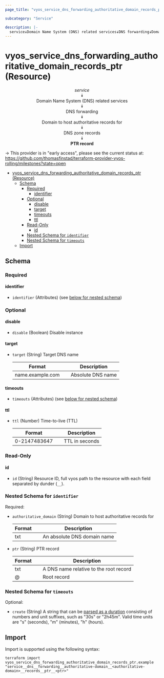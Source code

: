 ```yaml
---
page_title: "vyos_service_dns_forwarding_authoritative_domain_records_ptr Resource - vyos"

subcategory: "Service"

description: |-
  service⯯Domain Name System (DNS) related services⯯DNS forwarding⯯Domain to host authoritative records for⯯DNS zone records⯯PTR record
---
```


# vyos_service_dns_forwarding_authoritative_domain_records_ptr (Resource)
<center>


*service*  
⯯  
Domain Name System (DNS) related services  
⯯  
DNS forwarding  
⯯  
Domain to host authoritative records for  
⯯  
DNS zone records  
⯯  
**PTR record**


</center>

-> This provider is in "early access", please see the current status at: https://github.com/thomasfinstad/terraform-provider-vyos-rolling/milestones?state=open

<!--TOC-->

- [vyos_service_dns_forwarding_authoritative_domain_records_ptr (Resource)](#vyos_service_dns_forwarding_authoritative_domain_records_ptr-resource)
  - [Schema](#schema)
    - [Required](#required)
      - [identifier](#identifier)
    - [Optional](#optional)
      - [disable](#disable)
      - [target](#target)
      - [timeouts](#timeouts)
      - [ttl](#ttl)
    - [Read-Only](#read-only)
      - [id](#id)
    - [Nested Schema for `identifier`](#nested-schema-for-identifier)
    - [Nested Schema for `timeouts`](#nested-schema-for-timeouts)
  - [Import](#import)

<!--TOC-->

<!-- schema generated by tfplugindocs -->
## Schema

### Required

#### identifier
- `identifier` (Attributes) (see [below for nested schema](#nestedatt--identifier))

### Optional

#### disable
- `disable` (Boolean) Disable instance
#### target
- `target` (String) Target DNS name

    |  Format            &emsp;|  Description        |
    |--------------------|---------------------|
    |  name.example.com  &emsp;|  Absolute DNS name  |
#### timeouts
- `timeouts` (Attributes) (see [below for nested schema](#nestedatt--timeouts))
#### ttl
- `ttl` (Number) Time-to-live (TTL)

    |  Format        &emsp;|  Description     |
    |----------------|------------------|
    |  0-2147483647  &emsp;|  TTL in seconds  |

### Read-Only

#### id
- `id` (String) Resource ID, full vyos path to the resource with each field separated by dunder (`__`).

<a id="nestedatt--identifier"></a>
### Nested Schema for `identifier`

Required:

- `authoritative_domain` (String) Domain to host authoritative records for

    |  Format  &emsp;|  Description                  |
    |----------|-------------------------------|
    |  txt     &emsp;|  An absolute DNS domain name  |
- `ptr` (String) PTR record

    |  Format  &emsp;|  Description                             |
    |----------|------------------------------------------|
    |  txt     &emsp;|  A DNS name relative to the root record  |
    |  @       &emsp;|  Root record                             |


<a id="nestedatt--timeouts"></a>
### Nested Schema for `timeouts`

Optional:

- `create` (String) A string that can be [parsed as a duration](https://pkg.go.dev/time#ParseDuration) consisting of numbers and unit suffixes, such as &#34;30s&#34; or &#34;2h45m&#34;. Valid time units are &#34;s&#34; (seconds), &#34;m&#34; (minutes), &#34;h&#34; (hours).

## Import

Import is supported using the following syntax:

```shell
terraform import vyos_service_dns_forwarding_authoritative_domain_records_ptr.example "service__dns__forwarding__authoritative-domain__<authoritative-domain>__records__ptr__<ptr>"
```
